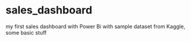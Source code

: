 # sales_dashboard
my first sales dashboard with Power Bi with sample dataset from Kaggle, some basic stuff
